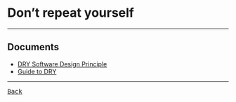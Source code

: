 # Don’t repeat yourself

---

## Documents

- [DRY Software Design Principle](https://www.baeldung.com/cs/dry-software-design-principle)
- [Guide to DRY](https://www.getdbt.com/blog/guide-to-dry)

---

[<kbd> Back </kbd>](./../Rule.md)
